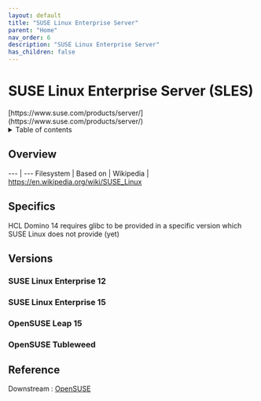 ```yaml
---
layout: default
title: "SUSE Linux Enterprise Server"
parent: "Home"
nav_order: 6
description: "SUSE Linux Enterprise Server"
has_children: false
---
```


<h1>SUSE Linux Enterprise Server (SLES)</h1>
[https://www.suse.com/products/server/](https://www.suse.com/products/server/)

<details close markdown="block">
  <summary>
    Table of contents
  </summary>
  {: .text-delta }
1. TOC
{:toc}
</details>

## Overview
--- | ---
Filesystem | 
Based on | 
Wikipedia | https://en.wikipedia.org/wiki/SUSE_Linux


## Specifics
HCL Domino 14 requires glibc to be provided in a specific version which SUSE Linux does not provide (yet)

## Versions

### SUSE Linux Enterprise 12

### SUSE Linux Enterprise 15

### OpenSUSE Leap 15

### OpenSUSE Tubleweed


## Reference

Downstream : [OpenSUSE](https://get.opensuse.org/leap)



